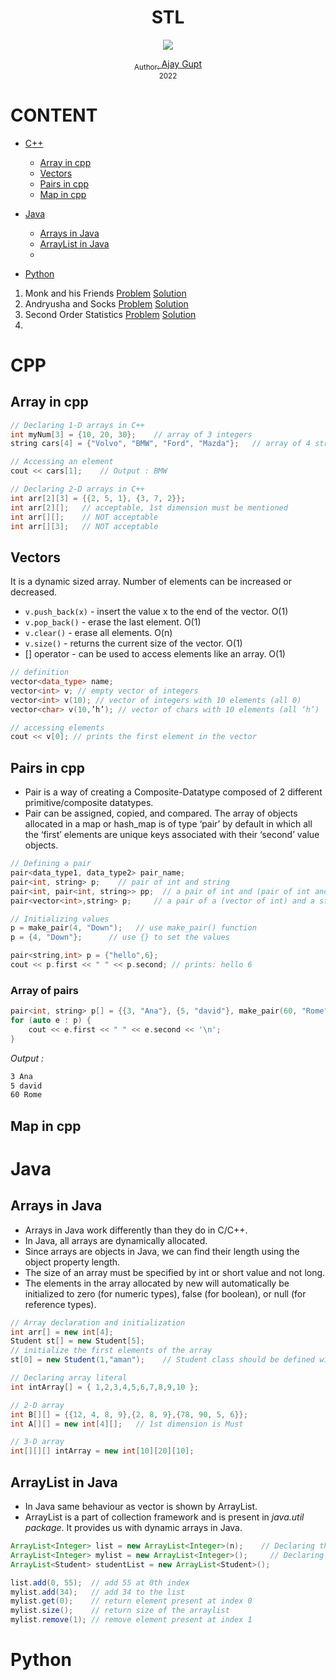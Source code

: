 <div align="center">
  <h1> STL </h1>
  <a class="header-badge" target="_blank" href="https://www.linkedin.com/in/ajay-gupt-a93b53192/">
  <img src="https://img.shields.io/badge/style--5eba00.svg?label=LinkedIn&logo=linkedin&style=social">
 
  <sub>Author:
  <a href="https://www.linkedin.com/in/ajay-gupt-a93b53192/" target="_blank">Ajay Gupt</a><br>
  <small>2022</small>
  </sub>
</div>
</div>

# CONTENT 

- [C++](#cpp)
   - [Array in cpp](#array-in-cpp)
   - [Vectors](#vectors)
   - [Pairs in cpp](#pairs-in-cpp)
   - [Map in cpp](#map-in-cpp)
   		
- [Java](#java)
   - [Arrays in Java](#arrays-in-java)
   - [ArrayList in Java](#arraylist-in-java)
   - 
- [Python](#python)

1. Monk and his Friends [Problem](https://www.hackerearth.com/practice/data-structures/trees/binary-search-tree/practice-problems/algorithm/monk-and-his-friends/) [Solution](MonkAndHisFriends.java)
2. Andryusha and Socks [Problem](https://codeforces.com/problemset/problem/782/A?f0a28=1) [Solution](AndryushaAndSocks.java)
3. Second Order Statistics [Problem](https://codeforces.com/problemset/problem/22/A) [Solution](SecondOrderStatistics.java)
4. 


# CPP

## Array in cpp

```cpp
// Declaring 1-D arrays in C++
int myNum[3] = {10, 20, 30};    // array of 3 integers
string cars[4] = {"Volvo", "BMW", "Ford", "Mazda"};   // array of 4 strings

// Accessing an element
cout << cars[1];    // Output : BMW

// Declaring 2-D arrays in C++
int arr[2][3] = {{2, 5, 1}, {3, 7, 2}};
int arr[2][];   // acceptable, 1st dimension must be mentioned
int arr[][];    // NOT acceptable
int arr[][3];   // NOT acceptable
```


## Vectors

It is a dynamic sized array. Number of elements can be increased or decreased.
- `v.push_back(x)` - insert the value x to the end of the vector. O(1)
- `v.pop_back()` - erase the last element. O(1)
- `v.clear()` - erase all elements. O(n)
- `v.size()` - returns the current size of the vector. O(1)
- [] operator - can be used to access elements like an array. O(1)

```cpp
// definition
vector<data_type> name;
vector<int> v; // empty vector of integers
vector<int> v(10); // vector of integers with 10 elements (all 0)
vector<char> v(10,’h’); // vector of chars with 10 elements (all ‘h’)

// accessing elements
cout << v[0]; // prints the first element in the vector

```



## Pairs in cpp

- Pair is a way of creating a Composite-Datatype composed of 2 different primitive/composite datatypes.
- Pair can be assigned, copied, and compared. The array of objects allocated in a map or hash_map is of type ‘pair’ by default in which all the ‘first’ elements are unique keys associated with their ‘second’ value objects.


```cpp
// Defining a pair
pair<data_type1, data_type2> pair_name;
pair<int, string> p;    // pair of int and string
pair<int, pair<int, string>> pp;  // a pair of int and (pair of int and string)
pair<vector<int>,string> p;     // a pair of a (vector of int) and a string

// Initializing values
p = make_pair(4, "Down");   // use make_pair() function
p = {4, "Down"};      // use {} to set the values

pair<string,int> p = {"hello",6};
cout << p.first << " " << p.second; // prints: hello 6

```

### Array of pairs

```cpp
pair<int, string> p[] = {{3, "Ana"}, {5, "david"}, make_pair(60, "Rome")};
for (auto e : p) {
	cout << e.first << " " << e.second << '\n';
}
```
*Output :*
```cmd
3 Ana
5 david
60 Rome
```


## Map in cpp


# Java

## Arrays in Java

- Arrays in Java work differently than they do in C/C++.
- In Java, all arrays are dynamically allocated.
- Since arrays are objects in Java, we can find their length using the object property length.
- The size of an array must be specified by int or short value and not long.
- The elements in the array allocated by new will automatically be initialized to zero (for numeric types), false (for boolean), or null (for reference types).

```java
// Array declaration and initialization
int arr[] = new int[4];
Student st[] = new Student[5];
// initialize the first elements of the array
st[0] = new Student(1,"aman");    // Student class should be defined with proper constructors

// Declaring array literal
int intArray[] = { 1,2,3,4,5,6,7,8,9,10 };

// 2-D array
int B[][] = {{12, 4, 8, 9},{2, 8, 9},{78, 90, 5, 6}};
int A[][] = new int[4][];   // 1st dimension is Must

// 3-D array
int[][][] intArray = new int[10][20][10];
```

## ArrayList in Java

- In Java same behaviour as vector is shown by ArrayList.
- ArrayList is a part of collection framework and is present in *java.util package*. It provides us with dynamic arrays in Java. 

```java
ArrayList<Integer> list = new ArrayList<Integer>(n);    // Declaring the ArrayList with initial size n
ArrayList<Integer> mylist = new ArrayList<Integer>();     // Declaring the ArrayList of initial size 0
ArrayList<Student> studentList = new ArrayList<Student>();  

list.add(0, 55);  // add 55 at 0th index
mylist.add(34);   // add 34 to the list
mylist.get(0);    // return element present at index 0
mylist.size();    // return size of the arraylist
mylist.remove(1); // remove element present at index 1

```


# Python

